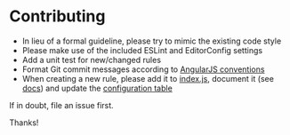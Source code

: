 # Contributing

* In lieu of a formal guideline, please try to mimic the existing code style
* Please make use of the included ESLint and EditorConfig settings
* Add a unit test for new/changed rules
* Format Git commit messages according to [AngularJS conventions][cc]
* When creating a new rule, please add it to [index.js][], document it (see
  [docs][]) and update the [configuration table][]

If in doubt, file an issue first.

Thanks!

[cc]: https://github.com/angular/angular.js/blob/master/CONTRIBUTING.md#commit
[docs]: docs/rules
[index.js]: index.js
[configuration table]: README.md#configuration
